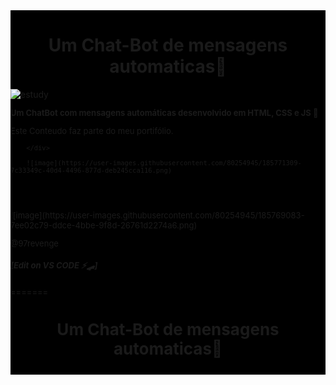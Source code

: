 
   <div style="background-color: black; align-content: center;">
        <h1 style="align-items: center; border-radius: 6em; ">
            <p style=" text-align: center; margin:5px; padding: 0 20px 0 20px ">Um Chat-Bot de mensagens automaticas🤖</p>
        </h1>
            <img style="align-content: center;"src="https://64.media.tumblr.com/96bbc96af4d48d633bebb993c52e637f/cd265649d5c353e8-79/s540x810/efa7c1b8ced2790881b6e19c309ccb5a5d2e47aa.gifv" alt="estudy">
        <div style="font-size: small; text-align:;">
        <p style="border-radius: 10em;"><strong>Um ChatBot com mensagens automáticas desenvolvido em HTML, CSS e JS 🔆<br></strong>
            <p>Este Conteudo faz parte do meu portifólio. </p>
        </p>
        
        </div>
        
        ![image](https://user-images.githubusercontent.com/80254945/185771309-7c33349c-40d4-4496-877d-deb245cca116.png)

     
       





        
<br>
<br>
<br>
![image](https://user-images.githubusercontent.com/80254945/185769083-7ee02c79-ddce-4bbe-9f8d-26761d2274a6.png)

@97revenge

 ##### [_Edit on VS CODE_  ⚡️🛹]

=======
<h1 style " text-align: center;">
    <p style="text-align: center; "><str>Um Chat-Bot de mensagens automaticas</str>🤖</p>
</h1>


